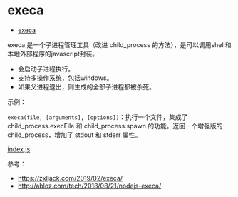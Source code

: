 # execa

- [execa](https://www.npmjs.com/package/execa)

execa 是一个子进程管理工具（改进 child_process 的方法），是可以调用shell和本地外部程序的javascript封装。

- 会启动子进程执行。
- 支持多操作系统，包括windows。
- 如果父进程退出，则生成的全部子进程都被杀死。

示例：

`execa(file, [arguments], [options])`：执行一个文件，集成了 child_process.execFile 和 child_process.spawn 的功能。返回一个增强版的 child_process，增加了 stdout 和 stderr 属性。

[index.js](./index.js)

参考：

- https://zxljack.com/2019/02/execa/
- http://abloz.com/tech/2018/08/21/nodejs-execa/

